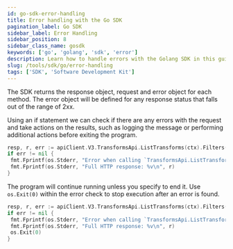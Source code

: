 ```yaml
---
id: go-sdk-error-handling
title: Error handling with the Go SDK
pagination_label: Go SDK
sidebar_label: Error Handling
sidebar_position: 8
sidebar_class_name: gosdk
keywords: ['go', 'golang', 'sdk', 'error']
description: Learn how to handle errors with the Golang SDK in this guide. 
slug: /tools/sdk/go/error-handling
tags: ['SDK', 'Software Development Kit']
---
```


The SDK returns the response object, request and error object for each method. The error object will be defined for any response status that falls out of the range of 2xx.

Using an if statement we can check if there are any errors with the request and take actions on the results, such as logging the message or performing additional actions before exiting the program.

```go
resp, r, err := apiClient.V3.TransformsApi.ListTransforms(ctx).Filters("This is an incorrect string").Execute()
if err != nil {
 fmt.Fprintf(os.Stderr, "Error when calling `TransformsApi.ListTransforms``: %v\n", err)
 fmt.Fprintf(os.Stderr, "Full HTTP response: %v\n", r)
}
```

The program will continue running unless you specify to end it. Use `os.Exit(0)` within the error check to stop execution after an error is found.

```go
resp, r, err := apiClient.V3.TransformsApi.ListTransforms(ctx).Filters("This is an incorrect string").Execute()
if err != nil {
 fmt.Fprintf(os.Stderr, "Error when calling `TransformsApi.ListTransforms``: %v\n", err)
 fmt.Fprintf(os.Stderr, "Full HTTP response: %v\n", r)
 os.Exit(0)
}
```
